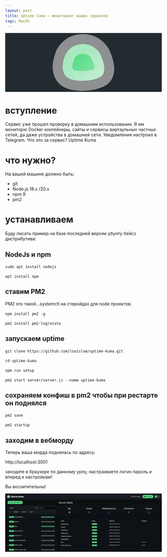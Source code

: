```yaml
---
layout: post
title: Uptime Cuma – мониторинг ваших сервисов
tags: MacOS
---
```

![](https://raw.githubusercontent.com/tatarinovms/tatarinovms.github.io/master/images/posts/uptime/logo.webp)

# вступление 

Сервис уже прошел проверку в домашнем использовании. Я им мониторю Docker контейнеры, сайты и сервисы виртаульных частных сетей, да даже устройства в домашней сети. Уведомления настроил в Telegram. Что это за сервис? Uptime Kuma

# что нужно? 

На вашей машине должно быть: 
- git
- Node.js 18.x /20.x
- npm 9
- pm2

# устанавливаем 

Буду писать пример на базе последней версии убунту бейсз дистрибутива:

## NodeJs и npm

`sudo apt install nodejs`

`apt install npm`


## ставим PM2

PM2 это такой...systemctl на стеройдах для node проектов.

`npm install pm2 -g`

`pm2 install pm2-logrotate`

## запускаем uptime

`git clone https://github.com/louislam/uptime-kuma.git`

`cd uptime-kuma`

`npm run setup`

`pm2 start server/server.js --name uptime-kuma`

## сохраняем конфиш в pm2 чтобы при рестарте он поднялся

`pm2 save`

`pm2 startup`

## заходим в вебморду

Теперь ваша морда поднялась по адресу:

http://localhost:3001

заходите в браузере по данному урлу, настраиваете логин пароль и вперед к настройкам!

Вы восхитительны!

![](https://raw.githubusercontent.com/tatarinovms/tatarinovms.github.io/master/images/posts/uptime/0.webp)